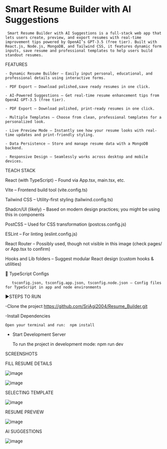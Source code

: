 # Smart Resume Builder with AI Suggestions

     Smart Resume Builder with AI Suggestions is a full-stack web app that lets users create, preview, and export resumes with real-time improvement tips powered by OpenAI’s GPT-3.5 (free tier). Built with React.js, Node.js, MongoDB, and Tailwind CSS, it features dynamic form inputs, save resume and professional templates to help users build standout resumes.
     
FEATURES 

    - Dynamic Resume Builder – Easily input personal, educational, and professional details using interactive forms.
    
    - PDF Export – Download polished,save ready resumes in one click.
    
    - AI-Powered Suggestions – Get real-time resume enhancement tips from OpenAI GPT-3.5 (free tier).
    
    - PDF Export – Download polished, print-ready resumes in one click.
    
    - Multiple Templates – Choose from clean, professional templates for a personalized look.
    
    - Live Preview Mode – Instantly see how your resume looks with real-time updates and print-friendly styling.
    
    - Data Persistence – Store and manage resume data with a MongoDB backend.
    
    - Responsive Design – Seamlessly works across desktop and mobile devices.

    
    

TEACH STACK

React (with TypeScript) – Found via App.tsx, main.tsx, etc.

Vite – Frontend build tool (vite.config.ts)

Tailwind CSS – Utility-first styling (tailwind.config.ts)

Shadcn/UI (likely) – Based on modern design practices; you might be using this in components

PostCSS – Used for CSS transformation (postcss.config.js)

ESLint – For linting (eslint.config.js)

React Router – Possibly used, though not visible in this image (check pages/ or App.tsx to confirm)

Hooks and Lib folders – Suggest modular React design (custom hooks & utilities)

🔹 TypeScript Configs

       tsconfig.json, tsconfig.app.json, tsconfig.node.json – Config files for TypeScript in app and node environments
  










▶️STEPS TO RUN 

 -Clone the project 
    https://github.com/SriAgi2004/Resume_Builder.git

 -Install Dependencies
 
    Open your terminal and run:  npm install
    
- Start Development Server
  
    To run the project in development mode:   npm run dev










SCREENSHOTS

   FILL RESUME DETAILS
   
   ![image](https://github.com/user-attachments/assets/d36b6e0e-5d14-4da1-af5e-d9dbea74ab81)

   ![image](https://github.com/user-attachments/assets/249714a0-d9b5-4dad-8c75-8e21cdc5e876)

   SELECTING TEMPLATE 
   
   ![image](https://github.com/user-attachments/assets/28946b21-5785-43d0-bd76-25824b16b18f)

   RESUME PREVIEW
  
   ![image](https://github.com/user-attachments/assets/7ba03d3c-cbcb-4aab-a811-f9f6bc42a119)

   AI SUGGESTIONS 
 
  ![image](https://github.com/user-attachments/assets/092ccc50-c5bd-4215-9fce-ce8ed20d4843)






     
